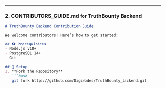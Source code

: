 
---

### **2. CONTRIBUTORS_GUIDE.md for TruthBounty Backend**  
```markdown
# TruthBounty Backend Contribution Guide  

We welcome contributors! Here’s how to get started:  

## 🛠️ Prerequisites  
- Node.js v18+  
- PostgreSQL 14+  
- Git  

## 🔧 Setup  
1. **Fork the Repository**  
   ```bash
   git fork https://github.com/DigiNodes/TruthBounty_backend.git